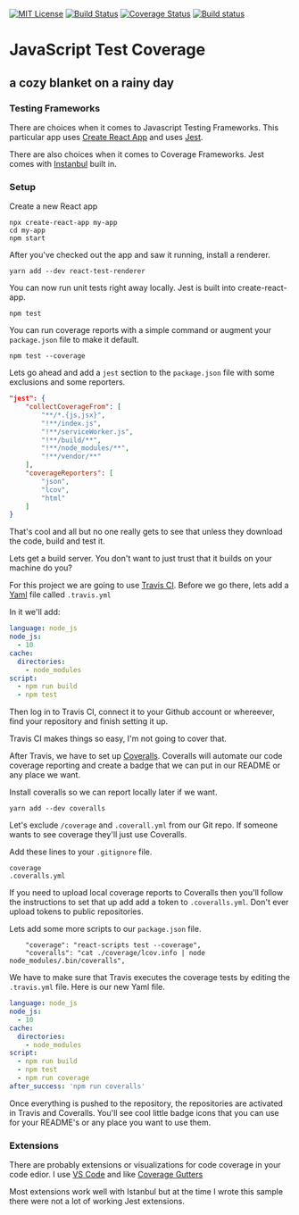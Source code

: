 [![MIT License](http://img.shields.io/badge/license-MIT-brightgreen.svg)](https://opensource.org/licenses/MIT)   [![Build Status](https://travis-ci.org/trendoid/JavaScriptTestCoverage.svg?branch=master)](https://travis-ci.org/trendoid/JavaScriptTestCoverage) [![Coverage Status](https://coveralls.io/repos/github/trendoid/JavaScriptTestCoverage/badge.svg?branch=master)](https://coveralls.io/github/trendoid/JavaScriptTestCoverage?branch=master) [![Build status](https://ci.appveyor.com/api/projects/status/j7tgt294yom9bu1d?svg=true)](https://ci.appveyor.com/project/trendoid/javascripttestcoverage)
 
# JavaScript Test Coverage 
## a cozy blanket on a rainy day

### Testing Frameworks

There are choices when it comes to Javascript Testing Frameworks.  This particular app uses [Create React App](https://github.com/facebook/create-react-app) and uses [Jest](https://jestjs.io).

There are also choices when it comes to Coverage Frameworks.  Jest comes with [Instanbul](https://istanbul.js.org) built in.    

### Setup

Create a new React app
```
npx create-react-app my-app
cd my-app
npm start
```

After you've checked out the app and saw it running, install a renderer.
```
yarn add --dev react-test-renderer
```

You can now run unit tests right away locally.  Jest is built into create-react-app.
```
npm test
```

You can run coverage reports with a simple command or augment your `package.json` file to make it default.
```
npm test --coverage
```

Lets go ahead and add a `jest` section to the `package.json` file with some exclusions and some reporters.
```json
"jest": {
    "collectCoverageFrom": [
        "**/*.{js,jsx}",
        "!**/index.js",
        "!**/serviceWorker.js",
        "!**/build/**",
        "!**/node_modules/**",
        "!**/vendor/**"
    ],
    "coverageReporters": [
        "json",
        "lcov",
        "html"
    ]
}
```

That's cool and all but no one really gets to see that unless they download the code, build and test it.

Lets get a build server.  You don't want to just trust that it builds on your machine do you?

For this project we are going to use [Travis CI](https://www.travis-ci.com/).  Before we go there, lets add a [Yaml](https://yaml.org/) file called `.travis.yml`

In it we'll add:
```yaml
language: node_js
node_js:
  - 10
cache:
  directories:
    - node_modules
script:
  - npm run build
  - npm test
```
Then log in to Travis CI, connect it to your Github account or whereever, find your repository and finish setting it up.

Travis CI makes things so easy, I'm not going to cover that.

After Travis, we have to set up [Coveralls](https://coveralls.io).  Coveralls will automate our code coverage reporting and create a badge that we can put in our README or any place we want.

Install coveralls so we can report locally later if we want.
```
yarn add --dev coveralls
```

Let's exclude `/coverage` and `.coverall.yml` from our Git repo.  If someone wants to see coverage they'll just use Coveralls.

Add these lines to your `.gitignore` file.
```	
coverage
.coveralls.yml
```

If you need to upload local coverage reports to Coveralls then you'll follow the instructions to set that up add add a token to `.coveralls.yml`.  Don't ever upload tokens to public repositories.

Lets add some more scripts to our `package.json` file.

```
    "coverage": "react-scripts test --coverage",
    "coveralls": "cat ./coverage/lcov.info | node node_modules/.bin/coveralls",
```

We have to make sure that Travis executes the coverage tests by editing the `.travis.yml` file.  Here is our new Yaml file.

```yaml
language: node_js
node_js:
  - 10
cache:
  directories:
    - node_modules
script:
  - npm run build
  - npm test
  - npm run coverage
after_success: 'npm run coveralls'
```

Once everything is pushed to the repository, the repositories are activated in Travis and Coveralls. You'll see cool little badge icons that you can use for your README's or any place you want to use them.

### Extensions

There are probably extensions or visualizations for code coverage in your code edior. I use [VS Code](https://code.visualstudio.com) and like [Coverage Gutters](https://marketplace.visualstudio.com/items?itemName=ryanluker.vscode-coverage-gutters)

Most extensions work well with Istanbul but at the time I wrote this sample there were not a lot of working Jest extensions.
